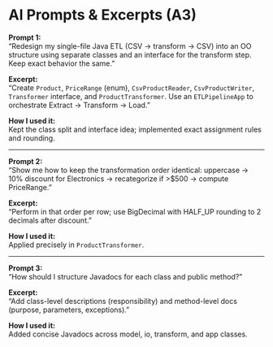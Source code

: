 # AI Prompts & Excerpts (A3)

**Prompt 1:**  
“Redesign my single-file Java ETL (CSV → transform → CSV) into an OO structure using separate classes and an interface for the transform step. Keep exact behavior the same.”

**Excerpt:**  
“Create `Product`, `PriceRange` (enum), `CsvProductReader`, `CsvProductWriter`, `Transformer` interface, and `ProductTransformer`. Use an `ETLPipelineApp` to orchestrate Extract → Transform → Load.”

**How I used it:**  
Kept the class split and interface idea; implemented exact assignment rules and rounding.

---

**Prompt 2:**  
“Show me how to keep the transformation order identical: uppercase → 10% discount for Electronics → recategorize if >$500 → compute PriceRange.”

**Excerpt:**  
“Perform in that order per row; use BigDecimal with HALF_UP rounding to 2 decimals after discount.”

**How I used it:**  
Applied precisely in `ProductTransformer`.

---

**Prompt 3:**  
“How should I structure Javadocs for each class and public method?”

**Excerpt:**  
“Add class-level descriptions (responsibility) and method-level docs (purpose, parameters, exceptions).”

**How I used it:**  
Added concise Javadocs across model, io, transform, and app classes.
